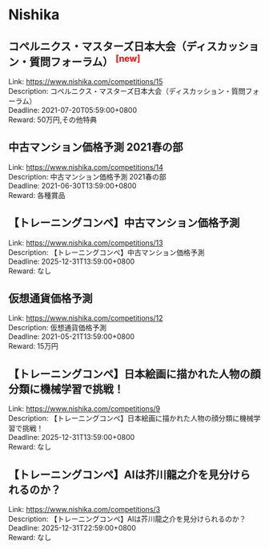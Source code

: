 # Nishika



## コペルニクス・マスターズ日本大会（ディスカッション・質問フォーラム） <sup style="color:red">[new]<sup>  

Link: https://www.nishika.com/competitions/15  
Description: コペルニクス・マスターズ日本大会（ディスカッション・質問フォーラム）  
Deadline: 2021-07-20T05:59:00+0800  
Reward: 50万円,その他特典  


## 中古マンション価格予測 2021春の部

Link: https://www.nishika.com/competitions/14  
Description: 中古マンション価格予測 2021春の部  
Deadline: 2021-06-30T13:59:00+0800  
Reward: 各種賞品  


## 【トレーニングコンペ】中古マンション価格予測

Link: https://www.nishika.com/competitions/13  
Description: 【トレーニングコンペ】中古マンション価格予測  
Deadline: 2025-12-31T13:59:00+0800  
Reward: なし  


## 仮想通貨価格予測

Link: https://www.nishika.com/competitions/12  
Description: 仮想通貨価格予測  
Deadline: 2021-05-21T13:59:00+0800  
Reward: 15万円  


## 【トレーニングコンペ】日本絵画に描かれた人物の顔分類に機械学習で挑戦！

Link: https://www.nishika.com/competitions/9  
Description: 【トレーニングコンペ】日本絵画に描かれた人物の顔分類に機械学習で挑戦！  
Deadline: 2025-12-31T13:59:00+0800  
Reward: なし  


## 【トレーニングコンペ】AIは芥川龍之介を見分けられるのか？

Link: https://www.nishika.com/competitions/3  
Description: 【トレーニングコンペ】AIは芥川龍之介を見分けられるのか？  
Deadline: 2025-12-31T22:59:00+0800  
Reward: なし  

